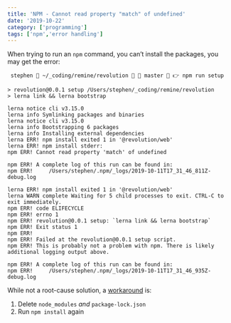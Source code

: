 ```yaml
---
title: 'NPM - Cannot read property "match" of undefined'
date: '2019-10-22'
category: ['programming']
tags: ['npm','error handling']
---
```


When trying to run an `npm` command, you can’t install the packages, you may get the error:
```shell 
 stephen  ~/_coding/remine/revolution   master  👉 npm run setup

> revolution@0.0.1 setup /Users/stephen/_coding/remine/revolution
> lerna link && lerna bootstrap

lerna notice cli v3.15.0
lerna info Symlinking packages and binaries
lerna notice cli v3.15.0
lerna info Bootstrapping 6 packages
lerna info Installing external dependencies
lerna ERR! npm install exited 1 in '@revolution/web'
lerna ERR! npm install stderr:
npm ERR! Cannot read property 'match' of undefined

npm ERR! A complete log of this run can be found in:
npm ERR!     /Users/stephen/.npm/_logs/2019-10-11T17_31_46_811Z-debug.log

lerna ERR! npm install exited 1 in '@revolution/web'
lerna WARN complete Waiting for 5 child processes to exit. CTRL-C to exit immediately.
npm ERR! code ELIFECYCLE
npm ERR! errno 1
npm ERR! revolution@0.0.1 setup: `lerna link && lerna bootstrap`
npm ERR! Exit status 1
npm ERR!
npm ERR! Failed at the revolution@0.0.1 setup script.
npm ERR! This is probably not a problem with npm. There is likely additional logging output above.

npm ERR! A complete log of this run can be found in:
npm ERR!     /Users/stephen/.npm/_logs/2019-10-11T17_31_46_935Z-debug.log
```

While not a root-cause solution, a [workaround](https://github.com/npm/npm/issues/20954) is:
1. Delete `node_modules` _and_ `package-lock.json`
2. Run `npm install` again



